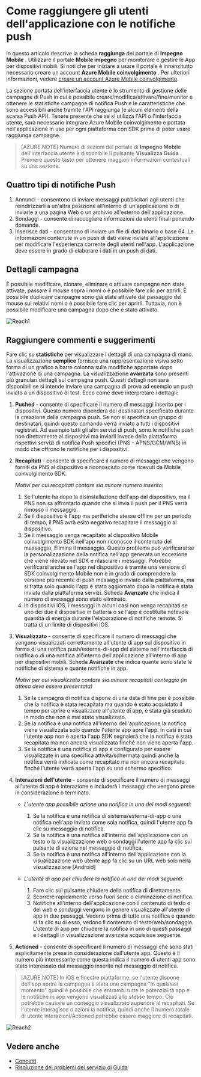 <properties 
   pageTitle="Interfaccia utente di Azure impegno per dispositivi mobili - portata" 
   description="Informazioni su come raggiungere gli utenti dell'applicazione con le notifiche push con coinvolgimento di Azure Mobile" 
   services="mobile-engagement" 
   documentationCenter="" 
   authors="piyushjo" 
   manager="dwrede" 
   editor=""/>

<tags
   ms.service="mobile-engagement"
   ms.devlang="na"
   ms.topic="article"
   ms.tgt_pltfrm="mobile-multiple"
   ms.workload="mobile" 
   ms.date="08/19/2016"
   ms.author="piyushjo"/>


# <a name="how-to-reach-out-to-the-users-of-your-application-with-push-notifications"></a>Come raggiungere gli utenti dell'applicazione con le notifiche push

In questo articolo descrive la scheda **raggiunga** del portale di **Impegno Mobile** . Utilizzare il portale **Mobile impegno** per monitorare e gestire le App per dispositivi mobili. Si noti che per iniziare a usare il portale è innanzitutto necessario creare un account **Azure Mobile coinvolgimento** . Per ulteriori informazioni, vedere [creare un account Azure Mobile coinvolgimento](mobile-engagement-create.md).

La sezione portata dell'interfaccia utente è lo strumento di gestione delle campagne di Push in cui è possibile creare/modifica/attivare/fine/monitor e ottenere le statistiche campagne di notifica Push e le caratteristiche che sono accessibili anche tramite l'API raggiunga (e alcuni elementi della scarsa Push API). Tenere presente che se si utilizza l'API o l'interfaccia utente, sarà necessario integrare Azure Mobile coinvolgimento e portata nell'applicazione in uso per ogni piattaforma con SDK prima di poter usare raggiunga campagne.

>[AZURE.NOTE] Numero di sezioni del portale di **Impegno Mobile** dell'interfaccia utente è disponibile il pulsante **Visualizza Guida** . Premere questo tasto per ottenere maggiori informazioni contestuali su una sezione.

## <a name="four-types-of-push-notifications"></a>Quattro tipi di notifiche Push
1.    Annunci - consentono di inviare messaggi pubblicitari agli utenti che reindirizzarli a un'altra posizione all'interno di un'applicazione o di inviarle a una pagina Web o un archivio all'esterno dell'applicazione. 
2.    Sondaggi - consente di raccogliere informazioni da utenti finali ponendo domande.
3.    Inserisce dati - consentono di inviare un file di dati binario o base 64. Le informazioni contenute in un push di dati viene inviate all'applicazione per modificare l'esperienza corrente degli utenti nell'app. L'applicazione deve essere in grado di elaborare i dati in un push di dati.

## <a name="campaign-details"></a>Dettagli campagna

È possibile modificare, clonare, eliminare o attivare campagne non state attivate, passare il mouse sopra i nomi o è possibile fare clic per aprirli. È possibile duplicare campagne sono già state attivate dal passaggio del mouse sui relativi nomi o è possibile fare clic per aprirli. Tuttavia, non è possibile modificare una campagna dopo che è stato attivato.
 
![Reach1][18]

## <a name="reach-feedback"></a>Raggiungere commenti e suggerimenti

Fare clic su **statistiche** per visualizzare i dettagli di una campagna di mano. La visualizzazione **semplice** fornisce una rappresentazione visiva sotto forma di un grafico a barre colonna sulle modifiche apportate dopo l'attivazione di una campagna. La visualizzazione **avanzata** sono presenti più granulari dettagli sul campagna push. Questi dettagli non sarà disponibili se si intende inviare una campagna di prova ad esempio un push inviato a un dispositivo di test. Ecco come deve interpretare i dettagli:

1. **Pushed** - consente di specificare il numero di messaggi inserito per i dispositivi. Questo numero dipenderà dei destinatari specificato durante la creazione della campagna push. Se non si specifica un gruppo di destinatari, quindi questo comando verrà inviato a tutti i dispositivi registrati. Ad esempio tutti gli altri servizi di push, sono le notifiche push non direttamente ai dispositivi ma inviarli invece della piattaforma rispettivi servizi di notifica Push specifici (PNS - APNS/GCM/WNS) in modo che offrono le notifiche per i dispositivi. 

2.  **Recapitati** - consente di specificare il numero di messaggi che vengono forniti da PNS al dispositivo e riconosciuto come ricevuti da Mobile coinvolgimento SDK. 
        
    *Motivi per cui recapitati contare sia minore numero inserito:*
    
    1. Se l'utente ha dopo la disinstallazione dell'app dal dispositivo, ma il PNS non sa affrontarlo quando che si invia il push per il PNS verrà rimosso il messaggio.
    2. Se il dispositivo è l'app ma periferiche stesse offline per un periodo di tempo, il PNS avrà esito negativo recapitare il messaggio al dispositivo. 
    3. Se il messaggio venga recapitato al dispositivo Mobile coinvolgimento SDK nell'app non riconosce il contenuto del messaggio, Elimina il messaggio. Questo problema può verificarsi se la personalizzazione della notifica nell'app generata un'eccezione che viene rilevato nel SDK e rilasciare i messaggi. Potrebbe verificarsi anche se l'app nel dispositivo è tramite una versione di SDK coinvolgimento Mobile non è in grado di comprendere la versione più recente di push messaggio inviato dalla piattaforma, ma si tratta solo quando l'app è stato aggiornato dopo la notifica è stata inviata dalla piattaforma servizi. Scheda **Avanzate** che indica il numero di messaggi sono stato eliminato. 
    4. In dispositivi iOS, i messaggi in alcuni casi non venga recapitati se uno dei due il dispositivo in batteria o se l'app è costituita notevole quantità di energia durante l'elaborazione di notifiche remote. Si tratta di un limite di dispositivi iOS.   

3.  **Visualizzato** - consente di specificare il numero di messaggi che vengono visualizzati correttamente all'utente di app sul dispositivo in forma di una notifica push/esterna-di-app del sistema nell'interfaccia di notifica o di una notifica all'interno dell'applicazione all'interno di app per dispositivi mobili.  Scheda **Avanzate** che indica quante sono state le notifiche di sistema e quante notifiche in app. 
    
    *Motivi per cui visualizzato contare sia minore recapitati conteggio (in attesa deve essere presentata)*
    
    1. Se la campagna di notifica dispone di una data di fine per è possibile che la notifica è stata recapitata ma quando è stato acquistato il tempo per aprire e visualizzare all'utente di app, è stata già scaduto in modo che non è mai stato visualizzato.   
    2. Se la notifica è una notifica all'interno dell'applicazione la notifica viene visualizzata solo quando l'utente app apre l'app. In casi in cui l'utente app non è aperta l'app SDK segnalerà che la notifica è stata recapitata ma non ancora visualizzata finché non viene aperta l'app. 
    2. Se la notifica è una notifica di app e configurato per essere visualizzate in una specifica attività/schermata quindi anche la notifica verrà indicata come recapitato ma non ancora recapitato finché l'utente verrà aperta l'app su uno schermo specifico. 
    
4.  **Interazioni dell'utente** - consente di specificare il numero di messaggi all'utente di app è interazione e includerà i messaggi che vengono prese in considerazione o terminato. 

    - *L'utente app possibile azione una notifica in uno dei modi seguenti:*
            
        1. Se la notifica è una notifica di sistema/esterna-di-app o una notifica nell'app inviato come sola notifica, quindi l'utente app fa clic su messaggio di notifica.
        2. Se la notifica è una notifica all'interno dell'applicazione con un testo o la visualizzazione web o sondaggi l'utente app fa clic sul pulsante di azione nel messaggio di notifica.
        3. Se la notifica è una notifica all'interno dell'applicazione con la visualizzazione web utente app fa clic su un URL web solo nella visualizzazione [Android]
    
    - *L'utente di app per chiudere la notifica in uno dei modi seguenti:*
    
        1. Fare clic sul pulsante chiudere della notifica di direttamente. 
        2. Scorrere rapidamente verso fuori sede o eliminazione di notifica. 
        3. Notifiche all'interno dell'applicazione con il contenuto di testo o del web e sondaggi vengono in genere visualizzate all'utente di app in due passaggi. Vedono prima di tutto una notifica e quando si fa clic su di esso, vedono il contenuto di testo/web/sondaggio. L'utente di app per chiudere la notifica in uno di questi passaggi e i dettagli in visualizzazione avanzata acquisisce seguente. 

5.  **Actioned** - consente di specificare il numero di messaggi che sono stati esplicitamente prese in considerazione dall'utente app. Questo è il numero più interessante come questa indica il numero di utenti app sono stato interessato dal messaggio inserite nel messaggio di notifica. 
 
> [AZURE.NOTE] In iOS e finestre piattaforme, se l'utente dispone dell'app aprire la campagna è stata una campagna "In qualsiasi momento" quindi è possibile che entrambi tutte le potenzialità app e le notifiche in app vengono visualizzati allo stesso tempo. Ciò potrebbe causare un conteggio visualizzato superiore al recapitati. Se l'utente interagisce o azioni la notifica, quindi anche il numero totale di utente interazioni/Actioned potrebbe essere maggiore di recapitati. 


![Reach2][19]

## <a name="see-also"></a>Vedere anche

- [Concetti][Link 6]
- [Risoluzione dei problemi del servizio di Guida][Link 24]

<!--Image references-->
[1]: ./media/mobile-engagement-user-interface-navigation/navigation1.png
[2]: ./media/mobile-engagement-user-interface-home/home1.png
[3]: ./media/mobile-engagement-user-interface-home/home2.png
[4]: ./media/mobile-engagement-user-interface-home/home3.png
[5]: ./media/mobile-engagement-user-interface-home/home4.png
[6]: ./media/mobile-engagement-user-interface-home/home5.png
[7]: ./media/mobile-engagement-user-interface-my-account/myaccount1.png
[8]: ./media/mobile-engagement-user-interface-my-account/myaccount2.png
[9]: ./media/mobile-engagement-user-interface-my-account/myaccount3.png
[10]: ./media/mobile-engagement-user-interface-analytics/analytics1.png
[11]: ./media/mobile-engagement-user-interface-analytics/analytics2.png
[12]: ./media/mobile-engagement-user-interface-analytics/analytics3.png
[13]: ./media/mobile-engagement-user-interface-analytics/analytics4.png
[14]: ./media/mobile-engagement-user-interface-monitor/monitor1.png
[15]: ./media/mobile-engagement-user-interface-monitor/monitor2.png
[16]: ./media/mobile-engagement-user-interface-monitor/monitor3.png
[17]: ./media/mobile-engagement-user-interface-monitor/monitor4.png
[18]: ./media/mobile-engagement-user-interface-reach/reach1.png
[19]: ./media/mobile-engagement-user-interface-reach/reach2.png
[20]: ./media/mobile-engagement-user-interface-reach-campaign/Reach-Campaign1.png
[21]: ./media/mobile-engagement-user-interface-reach-campaign/Reach-Campaign2.png
[22]: ./media/mobile-engagement-user-interface-reach-campaign/Reach-Campaign3.png
[23]: ./media/mobile-engagement-user-interface-reach-campaign/Reach-Campaign4.png
[24]: ./media/mobile-engagement-user-interface-reach-campaign/Reach-Campaign5.png
[25]: ./media/mobile-engagement-user-interface-reach-campaign/Reach-Campaign6.png
[26]: ./media/mobile-engagement-user-interface-reach-campaign/Reach-Campaign7.png
[27]: ./media/mobile-engagement-user-interface-reach-campaign/Reach-Campaign8.png
[28]: ./media/mobile-engagement-user-interface-reach-campaign/Reach-Campaign9.png
[29]: ./media/mobile-engagement-user-interface-reach-criterion/Reach-Criterion1.png
[30]: ./media/mobile-engagement-user-interface-reach-content/Reach-Content1.png
[31]: ./media/mobile-engagement-user-interface-reach-content/Reach-Content2.png
[32]: ./media/mobile-engagement-user-interface-reach-content/Reach-Content3.png
[33]: ./media/mobile-engagement-user-interface-reach-content/Reach-Content4.png
[34]: ./media/mobile-engagement-user-interface-dashboard/dashboard1.png
[35]: ./media/mobile-engagement-user-interface-segments/segments1.png
[36]: ./media/mobile-engagement-user-interface-segments/segments2.png
[37]: ./media/mobile-engagement-user-interface-segments/segments3.png
[38]: ./media/mobile-engagement-user-interface-segments/segments4.png
[39]: ./media/mobile-engagement-user-interface-segments/segments5.png
[40]: ./media/mobile-engagement-user-interface-segments/segments6.png
[41]: ./media/mobile-engagement-user-interface-segments/segments7.png
[42]: ./media/mobile-engagement-user-interface-segments/segments8.png
[43]: ./media/mobile-engagement-user-interface-segments/segments9.png
[44]: ./media/mobile-engagement-user-interface-segments/segments10.png
[45]: ./media/mobile-engagement-user-interface-segments/segments11.png
[46]: ./media/mobile-engagement-user-interface-settings/settings1.png
[47]: ./media/mobile-engagement-user-interface-settings/settings2.png
[48]: ./media/mobile-engagement-user-interface-settings/settings3.png
[49]: ./media/mobile-engagement-user-interface-settings/settings4.png
[50]: ./media/mobile-engagement-user-interface-settings/settings5.png
[51]: ./media/mobile-engagement-user-interface-settings/settings6.png
[52]: ./media/mobile-engagement-user-interface-settings/settings7.png
[53]: ./media/mobile-engagement-user-interface-settings/settings8.png
[54]: ./media/mobile-engagement-user-interface-settings/settings9.png
[55]: ./media/mobile-engagement-user-interface-settings/settings10.png
[56]: ./media/mobile-engagement-user-interface-settings/settings11.png
[57]: ./media/mobile-engagement-user-interface-settings/settings12.png
[58]: ./media/mobile-engagement-user-interface-settings/settings13.png

<!--Link references-->
[Link 1]: mobile-engagement-user-interface.md
[Link 2]: mobile-engagement-troubleshooting-guide.md
[Link 3]: mobile-engagement-how-tos.md
[Link 4]: http://go.microsoft.com/fwlink/?LinkID=525553
[Link 5]: http://go.microsoft.com/fwlink/?LinkID=525554
[Link 6]: http://go.microsoft.com/fwlink/?LinkId=525555
[Link 7]: https://account.windowsazure.com/PreviewFeatures
[Link 8]: https://social.msdn.microsoft.com/Forums/azure/home?forum=azuremobileengagement
[Link 9]: http://azure.microsoft.com/services/mobile-engagement/
[Link 10]: http://azure.microsoft.com/documentation/services/mobile-engagement/
[Link 11]: http://azure.microsoft.com/pricing/details/mobile-engagement/
[Link 12]: mobile-engagement-user-interface-navigation.md
[Link 13]: mobile-engagement-user-interface-home.md
[Link 14]: mobile-engagement-user-interface-my-account.md
[Link 15]: mobile-engagement-user-interface-analytics.md
[Link 16]: mobile-engagement-user-interface-monitor.md
[Link 17]: mobile-engagement-user-interface-reach.md
[Link 18]: mobile-engagement-user-interface-segments.md
[Link 19]: mobile-engagement-user-interface-dashboard.md
[Link 20]: mobile-engagement-user-interface-settings.md
[Link 21]: mobile-engagement-troubleshooting-guide-analytics.md
[Link 22]: mobile-engagement-troubleshooting-guide-apis.md
[Link 23]: mobile-engagement-troubleshooting-guide-push-reach.md
[Link 24]: mobile-engagement-troubleshooting-guide-service.md
[Link 25]: mobile-engagement-troubleshooting-guide-sdk.md
[Link 26]: mobile-engagement-troubleshooting-guide-sr-info.md
[Link 27]: mobile-engagement-user-interface-reach-campaign.md
[Link 28]: mobile-engagement-user-interface-reach-criterion.md
[Link 29]: mobile-engagement-user-interface-reach-content.md
 
